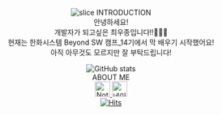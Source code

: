 <div align=center>

![slice](https://capsule-render.vercel.app/api?type=slice&color=auto&height=200&text=Hi%20there👋&fontAlign=70&rotate=13&fontAlignY=25&desc=seulzzang's%20GitHub&descAlign=70.&descAlignY=44)
INTRODUCTION  
   안녕하세요!  
   개발자가 되고싶은 최우종입니다!!👋👋👋  
   현재는 한화시스템 Beyond SW 캠프_14기에서 막 배우기 시작했어요!  
   아직 아무것도 모르지만 잘 부탁드립니다!  
<!---
woojongchoi-rn/woojongchoi-rn is a ✨ special ✨ repository because its `README.md` (this file) appears on your GitHub profile.
You can click the Preview link to take a look at your changes.
--->
![GitHub stats](https://github-readme-stats.vercel.app/api?username=Lee-Seulki&count_private=true&show_icons=true&theme=solarized-light)  
ABOUT ME  
<a href="https://www.notion.so/16c6ce3608068016bbbfe8a7d31a0e55">
    <img src="https://upload.wikimedia.org/wikipedia/commons/4/45/Notion_app_logo.png" alt="Notion" width="30">
</a>
<a href="https://blog.naver.com/qhqkd11" target="_blank">
    <img src="https://user-images.githubusercontent.com/your_image_url/naver-icon.png" alt="네이버 블로그" width="30">
</a>  
[![Hits](https://hits.seeyoufarm.com/api/count/incr/badge.svg?url=https%3A%2F%2Fgithub.com%2Fwoojongchoi-rn&count_bg=%2379C83D&title_bg=%23555555&icon=github&icon_color=%23E7E7E7&title=GitHub&edge_flat=false)](https://github.com/woojongchoi-rn)
